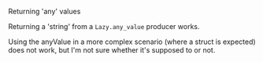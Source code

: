 Returning 'any' values

Returning a 'string' from a `Lazy.any_value` producer
works.

Using the anyValue in a more complex scenario (where a struct
is expected) does not work, but I'm not sure whether it's
supposed to or not.
